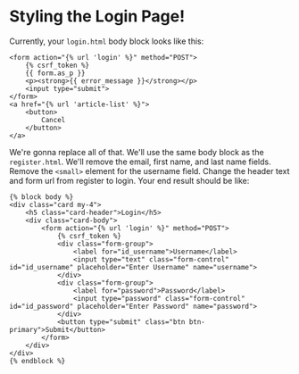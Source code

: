 # Styling the Login Page!

Currently, your `login.html` body block looks like this:

```django
<form action="{% url 'login' %}" method="POST">
    {% csrf_token %}
    {{ form.as_p }}
    <p><strong>{{ error_message }}</strong></p>
    <input type="submit">
</form>
<a href="{% url 'article-list' %}">
    <button>
        Cancel
    </button>
</a>
```

We're gonna replace all of that. We'll use the same body block as the `register.html`. We'll remove the email, first name, and last name fields. Remove the `<small>` element for the username field. Change the header text and form url from register to login. Your end result should be like:

```django
{% block body %}
<div class="card my-4">
    <h5 class="card-header">Login</h5>
    <div class="card-body">
        <form action="{% url 'login' %}" method="POST">
            {% csrf_token %}
            <div class="form-group">
                <label for="id_username">Username</label>
                <input type="text" class="form-control" id="id_username" placeholder="Enter Username" name="username">
            </div>
            <div class="form-group">
                <label for="password">Password</label>
                <input type="password" class="form-control" id="id_password" placeholder="Enter Password" name="password">
            </div>
            <button type="submit" class="btn btn-primary">Submit</button>
        </form>
    </div>
</div>
{% endblock %}
```

